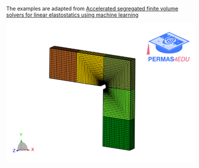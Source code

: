 The examples are adapted from [Accelerated segregated finite volume solvers for linear elastostatics using machine learning](https://doi.org/10.1016/j.advengsoft.2024.103763)

![Narrow T-member](t_member.png "Narrow T-member")
